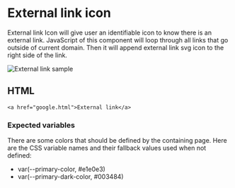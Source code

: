# External link icon

External link Icon will give user an identifiable icon to know there is an external link. JavaScript of this component will loop through all links that go outside of current domain. Then it will append external link svg icon to the right side of the link.

<img src="https://github.com/cagov/design-system/blob/external-link/components/external-link-icon/img/external-link-icon.jpg?raw=true" alt="External link sample">

## HTML

```
<a href="google.html">External link</a>

```

### Expected variables

There are some colors that should be defined by the containing page. Here are the CSS variable names and their fallback values used when not defined:


- var(--primary-color, #e1e0e3)
- var(--primary-dark-color, #003484)